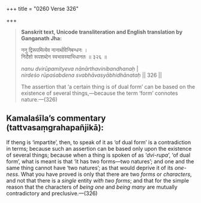 +++
title = "0260 Verse 326"

+++
> **Sanskrit text, Unicode transliteration and English translation by Ganganath Jha:** 
>
> ननु द्विरूपमित्येव नानार्थविनिबन्धनः ।  
> निर्देशो रूपशब्देन स्वभावस्याभिधानतः ॥ ३२६ ॥ 
>
> *nanu dvirūpamityeva nānārthavinibandhanaḥ* \|  
> *nirdeśo rūpaśabdena svabhāvasyābhidhānataḥ* \|\| 326 \|\| 
>
> The assertion that ‘a certain thing is of dual form’ can be based on the existence of several things,—because the term ‘form’ connotes nature.—(326)



## Kamalaśīla’s commentary (tattvasaṃgrahapañjikā):

If theng is ‘impartite’, then, to speak of it as ‘of dual form’ is a contradiction in terms; because such an assertion can be based only upon the existence of several things; because when a thing is spoken of as ‘*dvi-rupa*’, ‘of dual form’, what is meant is that ‘it has two forms—two natures’; and one and the same thing cannot have ‘two natures’; as that would deprive it of its *one-ness*. What you have proved is only that there are two *forms* or *characters*, and not that there is a *single* entity *with two forms*; and that for the simple reason that the characters of *being one* and *being many* are mutually contradictory and preclusive.—(326)


